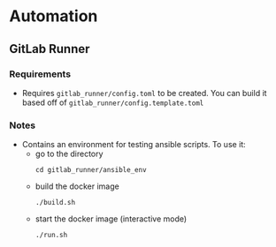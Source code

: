 # Automation

## GitLab Runner

### Requirements

- Requires `gitlab_runner/config.toml` to be created. You can build it based off of `gitlab_runner/config.template.toml`

### Notes

- Contains an environment for testing ansible scripts. To use it:
  - go to the directory
    ```shell
    cd gitlab_runner/ansible_env
    ```
  - build the docker image
    ```shell
    ./build.sh
    ```
  - start the docker image (interactive mode)
    ```shell
    ./run.sh
    ```